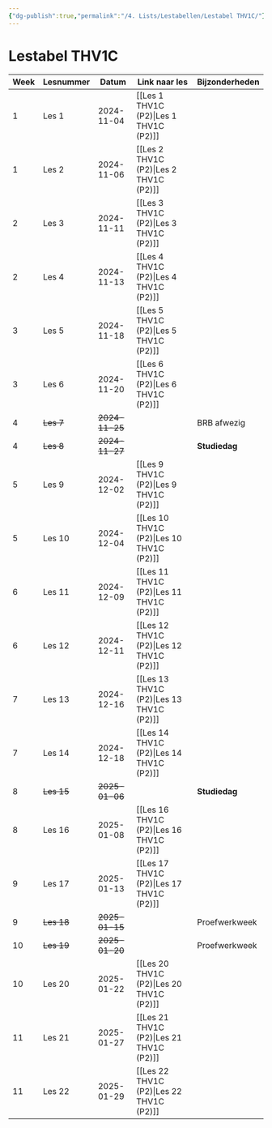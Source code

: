 ```yaml
---
{"dg-publish":true,"permalink":"/4. Lists/Lestabellen/Lestabel THV1C/"}
---
```


# Lestabel THV1C
| Week | Lesnummer  | Datum          | Link naar les         | Bijzonderheden |
| ---- | ---------- | -------------- | --------------------- | -------------- |
| 1    | Les 1      | 2024-11-04     | [[Les 1 THV1C (P2)\|Les 1 THV1C (P2)]]  |                |
| 1    | Les 2      | 2024-11-06     | [[Les 2 THV1C (P2)\|Les 2 THV1C (P2)]]  |                |
| 2    | Les 3      | 2024-11-11     | [[Les 3 THV1C (P2)\|Les 3 THV1C (P2)]]  |                |
| 2    | Les 4      | 2024-11-13     | [[Les 4 THV1C (P2)\|Les 4 THV1C (P2)]]  |                |
| 3    | Les 5      | 2024-11-18     | [[Les 5 THV1C (P2)\|Les 5 THV1C (P2)]]  |                |
| 3    | Les 6      | 2024-11-20     | [[Les 6 THV1C (P2)\|Les 6 THV1C (P2)]]  |                |
| 4    | ~~Les 7~~  | ~~2024-11-25~~ |                       | BRB afwezig    |
| 4    | ~~Les 8~~  | ~~2024-11-27~~ |                       | **Studiedag**  |
| 5    | Les 9      | 2024-12-02     | [[Les 9 THV1C (P2)\|Les 9 THV1C (P2)]]  |                |
| 5    | Les 10     | 2024-12-04     | [[Les 10 THV1C (P2)\|Les 10 THV1C (P2)]] |                |
| 6    | Les 11     | 2024-12-09     | [[Les 11 THV1C (P2)\|Les 11 THV1C (P2)]] |                |
| 6    | Les 12     | 2024-12-11     | [[Les 12 THV1C (P2)\|Les 12 THV1C (P2)]] |                |
| 7    | Les 13     | 2024-12-16     | [[Les 13 THV1C (P2)\|Les 13 THV1C (P2)]] |                |
| 7    | Les 14     | 2024-12-18     | [[Les 14 THV1C (P2)\|Les 14 THV1C (P2)]] |                |
| 8    | ~~Les 15~~ | ~~2025-01-06~~ |                       | **Studiedag**  |
| 8    | Les 16     | 2025-01-08     | [[Les 16 THV1C (P2)\|Les 16 THV1C (P2)]] |                |
| 9    | Les 17     | 2025-01-13     | [[Les 17 THV1C (P2)\|Les 17 THV1C (P2)]] |                |
| 9    | ~~Les 18~~ | ~~2025-01-15~~ |                       | Proefwerkweek  |
| 10   | ~~Les 19~~ | ~~2025-01-20~~ |                       | Proefwerkweek  |
| 10   | Les 20     | 2025-01-22     | [[Les 20 THV1C (P2)\|Les 20 THV1C (P2)]] |                |
| 11   | Les 21     | 2025-01-27     | [[Les 21 THV1C (P2)\|Les 21 THV1C (P2)]] |                |
| 11   | Les 22     | 2025-01-29     | [[Les 22 THV1C (P2)\|Les 22 THV1C (P2)]] |                |

